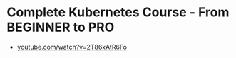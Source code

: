 # Complete Kubernetes Course - From BEGINNER to PRO

- [youtube.com/watch?v=2T86xAtR6Fo](https://www.youtube.com/watch?v=2T86xAtR6Fo)

